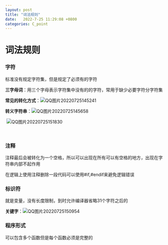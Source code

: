 ```yaml
---
layout: post
title: "词法规则"  
date:   2022-7-25 11:29:08 +0800
categories: C_point
---
```


# 词法规则

### 字符

标准没有规定字符集，但是规定了必须有的字符

**三字母词**：用三个字母表示字符集中没有的的字符，常用于缺少必要字符分字符集

**常见的转化方式**：![QQ图片20220725145241](https://xusenfeng.github.io/myimages/QQ图片20220725145241.png)



**转义字符串**：![QQ图片20220725145658](https://xusenfeng.github.io/myimages/QQ图片20220725145658.png)

​					![QQ图片20220725151830](https://xusenfeng.github.io/myimages/QQ图片20220725151830.png)	

​			





### 注释

注释最后会被转化为一个空格，所以可以出现在所有可以有空格的地方，出现在字符串内部不起作用

在逻辑上使用注释删除一段代码可以使用#if,#endif来避免逻辑错误

### 标识符

就是变量，没有长度限制，到时允许编译器省略31个字符之后的

**关键字**：![QQ图片20220725150954](https://xusenfeng.github.io/myimages/QQ图片20220725150954.png)

### 程序形式

可以包含多个函数但是每个函数必须是完整的

